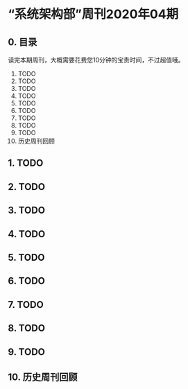 # “系统架构部”周刊2020年04期

## 0. 目录

读完本期周刊，大概需要花费您10分钟的宝贵时间，不过超值哦。

1. TODO
2. TODO
3. TODO
4. TODO
5. TODO
6. TODO
7. TODO
8. TODO
9. TODO
10. 历史周刊回顾

## 1. TODO

## 2. TODO

## 3. TODO

## 4. TODO

## 5. TODO

## 6. TODO

## 7. TODO

## 8. TODO

## 9. TODO

## 10. 历史周刊回顾
